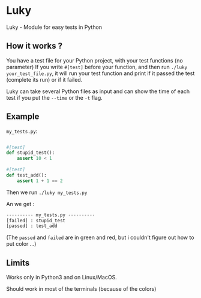 # Luky
Luky - Module for easy tests in Python

## How it works ?

You have a test file for your Python project, with your test functions (no parameter)
If you write ``#[test]`` before your function, and then run ``./luky your_test_file.py``,
it will run your test function and print if it passed the test (complete its run) or if it failed.

Luky can take several Python files as input and can show the time of each test if you put the ``--time`` or the ``-t`` flag.

## Example

``my_tests.py``:

```python

#[test]
def stupid_test():
    assert 10 < 1
    
#[test]
def test_add():
    assert 1 + 1 == 2
```
Then we run ``./luky my_tests.py``

An we get :

```python
---------- my_tests.py ----------
[failed] : stupid_test
[passed] : test_add
```
(The ``passed`` and ``failed`` are in green and red, but i couldn't figure out how to put color ...)

## Limits

Works only in Python3 and on Linux/MacOS.

Should work in most of the terminals (because of the colors)
